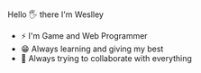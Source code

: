 Hello 🖐 there I'm Weslley 
 
 - ⚡ I'm Game and Web Programmer
 - 😁 Always learning and giving my best
 - 🌱 Always trying to collaborate with everything
